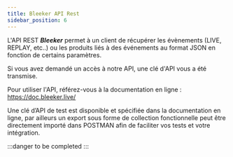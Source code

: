```yaml
---
title: Bleeker API Rest
sidebar_position: 6
---
```


L'API REST ***Bleeker*** permet à un client de récupérer les évènements (LIVE, REPLAY, etc..) ou les produits liés à des événements au format JSON en fonction de certains paramètres.

Si vous avez demandé un accès à notre API, une clé d'API vous a été transmise.

Pour utiliser l'API, référez-vous à la documentation en ligne : https://doc.bleeker.live/

Une clé d’API de test est disponible et spécifiée dans la documentation en  ligne, par ailleurs un export sous forme de collection fonctionnelle peut être directement importé dans POSTMAN afin de faciliter vos tests et votre intégration.

:::danger
to be completed
:::